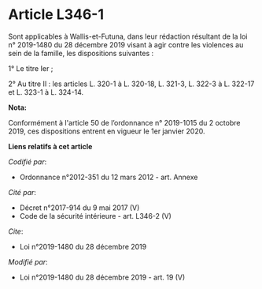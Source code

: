 # Article L346-1

Sont applicables à Wallis-et-Futuna, dans leur rédaction résultant de la loi n° 2019-1480 du 28 décembre 2019 visant à agir
contre les violences au sein de la famille, les dispositions suivantes :

1° Le titre Ier ;

2° Au titre II : les articles L. 320-1 à L. 320-18, L. 321-3, L. 322-3 à L. 322-17 et L. 323-1 à L. 324-14.

**Nota:**

Conformément à l'article 50 de l’ordonnance n° 2019-1015 du 2 octobre 2019, ces dispositions entrent en vigueur le 1er
janvier 2020.

**Liens relatifs à cet article**

_Codifié par_:

  - Ordonnance n°2012-351 du 12 mars 2012 - art. Annexe

_Cité par_:

  - Décret n°2017-914 du 9 mai 2017 (V)
  - Code de la sécurité intérieure - art. L346-2 (V)

_Cite_:

  - Loi n°2019-1480 du 28 décembre 2019

_Modifié par_:

  - Loi n°2019-1480 du 28 décembre 2019 - art. 19 (V)
